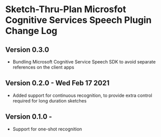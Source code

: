 # Sketch-Thru-Plan Microsfot Cognitive Services Speech Plugin Change Log

## Version 0.3.0
- Bundling Microsoft Cognitive Service Speech SDK to avoid separate references on the client apps

## Version 0.2.0 - Wed Feb 17 2021
- Added support for continuous recognition, to provide extra control required for long duration sketches

## Version 0.1.0 - 
- Support for one-shot recognition